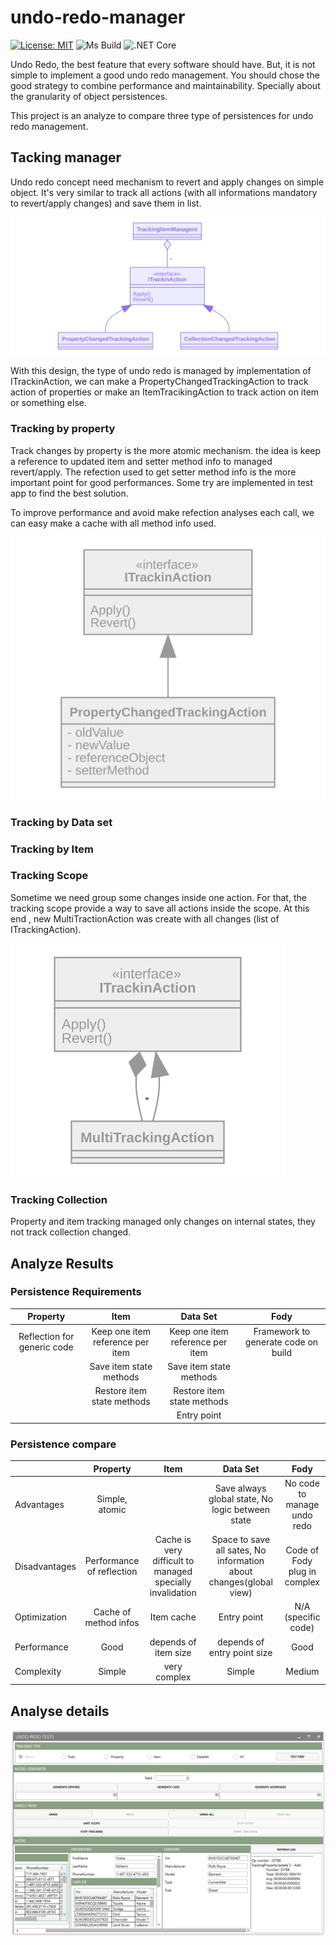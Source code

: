 # undo-redo-manager
[![License: MIT](https://img.shields.io/badge/License-MIT-yellow.svg)](https://opensource.org/licenses/MIT)
![Ms Build](https://github.com/xclemence/undo-redo-manager/workflows/Ms%20Build/badge.svg?branch=master)
![.NET Core](https://github.com/xclemence/undo-redo-manager/workflows/.NET%20Core/badge.svg?branch=master)

Undo Redo, the best feature that every software should have. But, it is not simple to implement a good undo redo management. You should chose the good strategy to combine performance and maintainability. Specially about the granularity of object persistences.

This project is an analyze to compare three type of persistences for undo redo management.

## Tacking manager
Undo redo concept need mechanism to revert and apply changes on simple object. It's very similar to track all actions (with all informations mandatory to revert/apply changes) and save them in list. 

<img src="doc/ClassDiagram.svg"/>

With this design, the type of undo redo is managed by implementation of ITrackinAction, we can make a PropertyChangedTrackingAction to track action of properties or make an ItemTracikingAction to track action on item or something else.

### Tracking by property

Track changes by property is the more atomic mechanism. the idea is keep a reference to updated item and setter method info to managed revert/apply. The refection used to get setter method info is the more important point for good performances.
Some try are implemented in test app to find the best solution.

To improve performance and avoid make refection analyses each call, we can easy make a cache with all method info used.

<img src="doc/PropertyChangedTracking.svg"/>

### Tracking by Data set


### Tracking by Item

### Tracking Scope

Sometime we need group some changes inside one action. For that, the tracking scope provide a way to save all actions inside the scope. At this end , new MultiTractionAction was create with all changes (list of ITrackingAction).

<img src="doc/MultiTracking.svg"/>

### Tracking Collection
Property and item tracking managed only changes on internal states, they not track collection changed. 

## Analyze Results

###  Persistence Requirements
|           Property          |          Item                    |     Data Set                     |                 Fody                |
|:---------------------------:|:--------------------------------:|:--------------------------------:|:-----------------------------------:|
| Reflection for generic code | Keep one item reference per item | Keep one item reference per item | Framework to generate code on build |
|                             | Save item state methods          | Save item state methods          |                                     |
|                             | Restore item state methods       | Restore item state methods       |                                     |
|                             |                                  | Entry point                      |                                     |

###  Persistence compare
|               |          Property          |          Item                                              |                              Data Set                              |             Fody             |
|---------------|:--------------------------:|:----------------------------------------------------------:|:------------------------------------------------------------------:|:----------------------------:|
| Advantages    | Simple, atomic             |                                                            | Save always global state, No logic between state                   | No code to manage undo redo  |
| Disadvantages | Performance of reflection  | Cache is very difficult to managed specially invalidation  | Space to save all sates, No information about changes(global view) | Code of Fody plug in complex |
| Optimization  | Cache of method infos      | Item cache                                                 | Entry point                                                        | N/A (specific code)          |
| Performance   | Good                       | depends of item size                                       | depends of entry point size                                        | Good                         |
| Complexity    | Simple                     | very complex                                               | Simple                                                             | Medium                       |

## Analyse details


<img src="doc/TestApp.png"/>